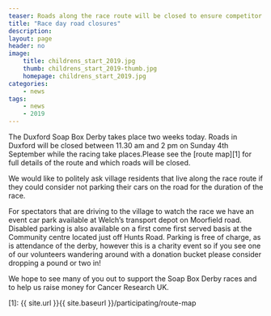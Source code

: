 ```yaml
---
teaser: Roads along the race route will be closed to ensure competitor and spectators safety. 
title: "Race day road closures"
description:
layout: page
header: no
image: 
    title: childrens_start_2019.jpg
    thumb: childrens_start_2019-thumb.jpg
    homepage: childrens_start_2019.jpg
categories:
    - news
tags:
    - news
    - 2019
---
```


The Duxford Soap Box Derby takes place two weeks today. Roads in Duxford will be closed between 11.30 am and 2 pm on Sunday 4th September while the racing take places.Please see the [route map][1] for full details of the route and which roads will be closed. 

We would like to politely ask village residents that live along the race route if they could consider not parking their cars on the road for the duration of the race.

For spectators that are driving to the village to watch the race we have an event car park available at Welch’s transport depot on Moorfield road. Disabled parking is also available on a first come first served basis at the Community centre located just off Hunts Road. Parking is free of charge, as is attendance of the derby, however this is a charity event so if you see one of our volunteers wandering around with a donation bucket please consider dropping a pound or two in! 

We hope to see many of you out to support the Soap Box Derby races and to help us raise money for Cancer Research UK.

[1]: {{ site.url }}{{ site.baseurl }}/participating/route-map